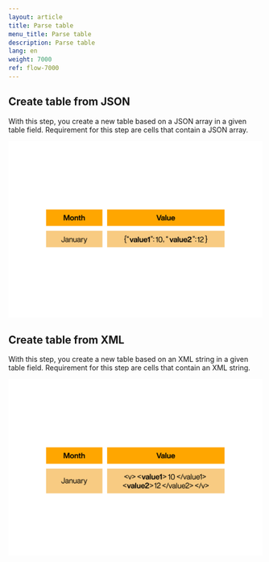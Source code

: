 ```yaml
---
layout: article
title: Parse table
menu_title: Parse table
description: Parse table
lang: en
weight: 7000
ref: flow-7000
---
```

## Create table from JSON

With this step, you create a new table based on a JSON array in a given table field.
Requirement for this step are cells that contain a JSON array.

![Create table from JSON](/assets/images/dataflows/dataflows_parse-from-json.gif)

## Create table from XML

With this step, you create a new table based on an XML string in a given table field.
Requirement for this step are cells that contain an XML string.

![Create table from XML](/assets/images/dataflows/dataflows_parse-from-xml.gif)
